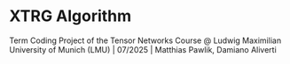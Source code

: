 # XTRG Algorithm
Term Coding Project of the Tensor Networks Course @ Ludwig Maximilian University of Munich (LMU) | 07/2025 | Matthias Pawlik, Damiano Aliverti
